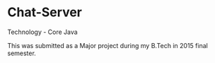 # Chat-Server
Technology - Core Java

This was submitted as a Major project during my B.Tech in 2015 final semester.
